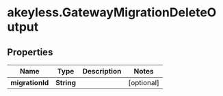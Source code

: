 # akeyless.GatewayMigrationDeleteOutput

## Properties

Name | Type | Description | Notes
------------ | ------------- | ------------- | -------------
**migrationId** | **String** |  | [optional] 


